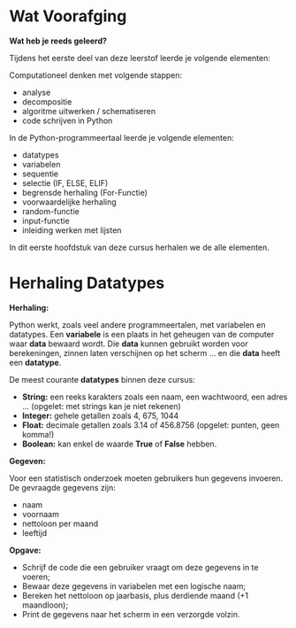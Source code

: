 # Wat Voorafging
**Wat heb je reeds geleerd?**

Tijdens het eerste deel van deze leerstof leerde je volgende elementen: 

Computationeel denken met volgende stappen: 
* analyse
* decompositie
* algoritme uitwerken / schematiseren
* code schrijven in Python

In de Python-programmeertaal leerde je volgende elementen: 

* datatypes
* variabelen 
* sequentie 
* selectie (IF, ELSE, ELIF)
* begrensde herhaling (For-Functie)
* voorwaardelijke herhaling
* random-functie
* input-functie 
* inleiding werken met lijsten 

In dit eerste hoofdstuk van deze cursus herhalen we de alle elementen. 

# Herhaling Datatypes

**Herhaling:**

Python werkt, zoals veel andere programmeertalen, met variabelen en datatypes. 
Een **variabele** is een plaats in het geheugen van de computer waar **data** bewaard wordt. 
Die **data** kunnen gebruikt worden voor berekeningen, zinnen laten verschijnen op het scherm ... 
en die **data** heeft een **datatype**. 

De meest courante **datatypes** binnen deze cursus: 

* **String:** een reeks karakters zoals een naam, een wachtwoord, een adres ... (opgelet: met strings kan je niet rekenen)
* **Integer:** gehele getallen zoals 4, 675, 1044
* **Float:** decimale getallen zoals 3.14 of 456.8756 (opgelet: punten, geen komma!)
* **Boolean:** kan enkel de waarde **True** of **False** hebben.

**Gegeven:**

Voor een statistisch onderzoek moeten gebruikers hun gegevens invoeren. De gevraagde gegevens zijn: 
* naam
* voornaam
* nettoloon per maand
* leeftijd 

**Opgave:**

* Schrijf de code die een gebruiker vraagt om deze gegevens in te voeren; 
* Bewaar deze gegevens in variabelen met een logische naam; 
* Bereken het nettoloon op jaarbasis, plus derdiende maand (+1 maandloon);
* Print de gegevens naar het scherm in een verzorgde volzin. 
